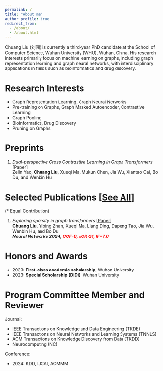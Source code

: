 ```yaml
---
permalink: /
title: "About me"
author_profile: true
redirect_from: 
  - /about/
  - /about.html
---
```


Chuang Liu (刘闯) is currently a third-year PhD candidate at the School of Computer Science, Wuhan University (WHU), Wuhan, China. His research interests primarily focus on machine learning on graphs, including graph representation learning and graph neural networks, with interdisciplinary applications in fields such as bioinformatics and drug discovery.


Research Interests
======
* Graph Representation Learning, Graph Neural Networks
* Pre-training on Graphs, Graph Masked Autoencoder, Contrastive Learning
* Graph Pooling
* Bioinformatics, Drug Discovery
* Pruning on Graphs



Preprints
=====
1.  *Dual-perspective Cross Contrastive Learning in Graph Transformers* [[Paper](https://arxiv.org/pdf/2406.00403)] <br>
Zelin Yao, **Chuang Liu**, Xueqi Ma, Mukun Chen, Jia Wu, Xiantao Cai, Bo Du, and Wenbin Hu <br>


Selected Publications [[See All](https://liuchuang0059.github.io/publications/)]
=====
(\* Equal Contribution)

1.  *Exploring sparsity in graph transformers* [[Paper](https://www.sciencedirect.com/science/article/abs/pii/S0893608024001898)] <br>
**Chuang Liu**, Yibing Zhan, Xueqi Ma, Liang Ding, Dapeng Tao, Jia Wu, Wenbin Hu, and Bo Du <br>
***Neural Networks 2024, <span style="color:red">CCF-B, JCR Q1, IF=7.8</span>***



Honors and Awards
=====
* 2023: **First-class academic scholarship**, Wuhan University
* 2023: **Special Scholarship (DiDi)**, Wuhan University


Program Committee Member and Reviewer
=====
Journal:
* IEEE Transactions on Knowledge and Data Engineering (TKDE)
* IEEE Transactions on Neural Networks and Learning Systems (TNNLS)
* ACM Transactions on Knowledge Discovery from Data (TKDD)
* Neurocomputing (NC)

Conference:

* 2024:  KDD, IJCAI, ACMMM
